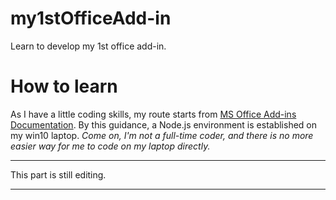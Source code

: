 # my1stOfficeAdd-in
Learn to develop my 1st office add-in.

# How to learn
As I have a little coding skills, my route starts from [MS Office Add-ins Documentation](https://learn.microsoft.com/en-us/office/dev/add-ins/overview/set-up-your-dev-environment?tabs=yeomangenerator). By this guidance, a Node.js environment is established on my win10 laptop.  *Come on, I'm not a full-time coder, and there is no more easier way for me to code on my laptop directly.*

***
This part is still editing. 
***


